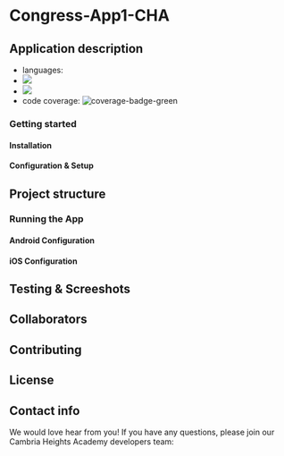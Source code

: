 # Congress-App1-CHA

## Application description
- languages:
- ![](https://img.shields.io/badge/Node.js-339933?style=for-the-badge&logo=nodedotjs&logoColor=white)
- ![](https://img.shields.io/badge/JSS-F7DF1E?style=for-the-badge&logo=JSS&logoColor=white)
- code coverage: ![coverage-badge-green](https://img.shields.io/badge/Coverage-50%25-brightgreen.svg)
  
### Getting started

#### Installation
#### Configuration & Setup
## Project structure

### Running the App

#### Android Configuration
#### iOS Configuration

## Testing & Screeshots

## Collaborators

## Contributing

## License

## Contact info
We would love hear from you! If you have any questions, please join our Cambria Heights Academy developers team:
